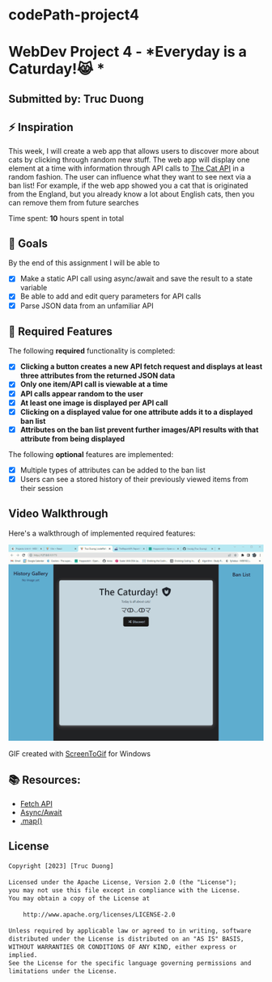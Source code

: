 # codePath-project4
# WebDev Project 4 - *Everyday is a Caturday!😹 *

## Submitted by: **Truc Duong**

## ⚡️ Inspiration 
This week, I will create a web app that allows users to discover more about cats by clicking through random new stuff. 
The web app will display one element at a time with information through API calls to [The Cat API](https://thecatapi.com/) in a random fashion.
The user can influence what they want to see next via a ban list! For example, if the web app showed you a cat that is originated from the England, but you already know a lot about English cats, then you can remove them from future searches

Time spent: **10** hours spent in total

## 🎯 Goals
By the end of this assignment I will be able to
- [x] Make a static API call using async/await and save the result to a state variable
- [x] Be able to add and edit query parameters for API calls 
- [x] Parse JSON data from an unfamiliar API

## 👀 Required Features

The following **required** functionality is completed:

- [x] **Clicking a button creates a new API fetch request and displays at least three attributes from the returned JSON data**
- [x] **Only one item/API call is viewable at a time**
- [x] **API calls appear random to the user**
- [x] **At least one image is displayed per API call**
- [x] **Clicking on a displayed value for one attribute adds it to a displayed ban list**
- [x] **Attributes on the ban list prevent further images/API results with that attribute from being displayed**

The following **optional** features are implemented:

- [x] Multiple types of attributes can be added to the ban list
- [x] Users can see a stored history of their previously viewed items from their session

## Video Walkthrough

Here's a walkthrough of implemented required features:

<img src='https://github.com/trucdg/codePath-project4/blob/main/project4-walkthrough.gif' title='Video Walkthrough' width='' alt='Video Walkthrough' />

<!-- Replace this with whatever GIF tool you used! -->
GIF created with [ScreenToGif](https://www.screentogif.com/) for Windows
<!-- Recommended tools:
[Kap](https://getkap.co/) for macOS
[ScreenToGif](https://www.screentogif.com/) for Windows
[peek](https://github.com/phw/peek) for Linux. -->

## 📚 Resources:
- [Fetch API](https://developer.mozilla.org/en-US/docs/Web/API/Fetch_API/Using_Fetch)
- [Async/Await](https://javascript.info/async-await) 
- [.map()](https://developer.mozilla.org/en-US/docs/Web/JavaScript/Reference/Global_Objects/Array/map)

## License

    Copyright [2023] [Truc Duong]

    Licensed under the Apache License, Version 2.0 (the "License");
    you may not use this file except in compliance with the License.
    You may obtain a copy of the License at

        http://www.apache.org/licenses/LICENSE-2.0

    Unless required by applicable law or agreed to in writing, software
    distributed under the License is distributed on an "AS IS" BASIS,
    WITHOUT WARRANTIES OR CONDITIONS OF ANY KIND, either express or implied.
    See the License for the specific language governing permissions and
    limitations under the License.
